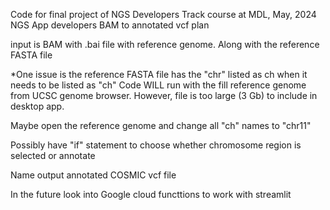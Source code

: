Code for final project of NGS Developers Track course at MDL, May, 2024
NGS App developers BAM to annotated vcf plan

input is BAM with .bai file with reference genome.
Along with the reference FASTA file

*One issue is the reference FASTA file has the "chr" listed as ch when it needs to be listed
as "ch"
Code WILL run with the fill reference genome from UCSC genome browser. However, file is too large (3 Gb) to include in desktop app. 


Maybe open the reference genome and change all "ch" names to "chr11"

Possibly have "if" statement to choose whether chromosome region is selected or annotate

Name output annotated COSMIC vcf file

In the future look into Google cloud functtions to work with streamlit

